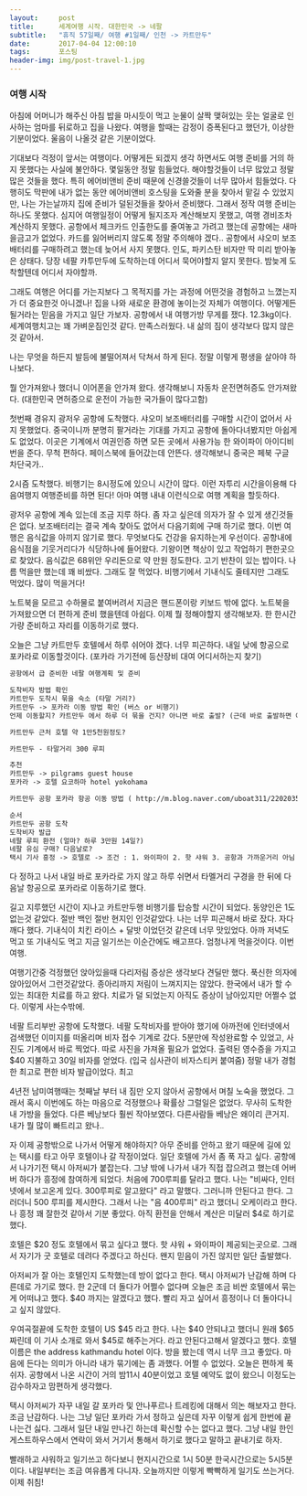 ```yaml
---
layout:	    post
title: 	    세계여행 시작. 대한민국 -> 네팔
subtitle:   "휴직 57일째/ 여행 #1일째/ 인천 -> 카트만두"
date:       2017-04-04 12:00:10 
tags:       포스팅
header-img: img/post-travel-1.jpg
---
```

 

### 여행 시작
아침에 어머니가 해주신 아침 밥을 마시듯이 먹고 눈물이 살짝 맺혀있는 웃는 얼굴로 인사하는 엄마를 뒤로하고 집을 나왔다. 여행을 할때는 감정이 증폭된다고 했던가,  이상한 기분이었다. 울음이 나올것 같은 기분이었다.

기대보다 걱정이 앞서는 여행이다. 어떻게든 되겠지 생각 하면서도 여행 준비를 거의 하지 못했다는 사실에 불안하다.
몇일동안 정말 힘들었다. 해야할것들이 너무 많았고 정말 많은 것들을 했다. 특히 에어비앤비 준비 때문에 신경쓸것들이 너무 많아서 힘들었다. 다행히도 막판에 내가 없는 동안 에어비앤비 호스팅을 도와줄 분을 찾아서 맡길 수 있었지만, 나는 가는날까지 집에 준비가 덜된것들을 찾아서 준비했다. 그래서 정작 여행 준비는 하나도 못했다. 심지어 여행일정이 어떻게 될지조자 계산해보지 못했고, 여행 경비조차 계산하지 못했다. 공항에서 체크카드 인출한도를 줄여놓고 가려고 했는데 공항에는 새마을금고가 없었다. 카드를 잃어버리지 않도록 정말 주의해야 겠다.. 공항에서 샤오미 보조배터리를 구매하려고 했는데 늦어서 사지 못했다. 인도, 파키스탄 비자만 딱 미리 받아놓은 상태다. 당장 네팔 카투만두에 도착하는데 어디서 묵어야할지 알지 못한다. 밤늦게 도착할텐데 어디서 자야할까. 

그래도 여행은 어디를 가는지보다 그 목적지를 가는 과정에 어떤것을 경험하고 느꼈는지가 더 중요한것 아니겠나! 집을 나와 새로운 환경에 놓이는것 자체가 여행이다. 어떻게든 될거라는 믿음을 가지고 일단 가보자. 공항에서 내 여행가방 무게를 쟀다. 12.3kg이다. 세계여행치고는 꽤 가벼운짐인것 같다. 만족스러웠다. 내 삶의 짐이 생각보다 많지 않은것 같아서. 

나는 무엇을 하든지 발등에 불떨어져서 닥쳐서 하게 된다. 정말 이렇게 평생을 살아야 하나보다.

뭘 안가져왔나 했더니 이어폰을 안가져 왔다. 생각해보니 자동차 운전면허증도 안가져왔다. (대한민국 면허증으로 운전이 가능한 국가들이 많다고함)

첫번째 경유지 광저우 공항에 도착했다. 샤오미 보조배터리를 구매할 시간이 없어서 사지 못했었다. 중국이니까 분명히 팔거라는 기대를 가지고 공항에 돌아다녀봤지만 아쉽게도 없었다. 이곳은 기계에서 여권인증 하면 모든 곳에서 사용가능 한 와이파이 아이디비번을 준다. 무척 편하다. 페이스북에 들어갔는데 안뜬다. 생각해보니 중국은 페북 구글 차단국가..

2시즘 도착했다. 비행기는 8시정도에 있으니 시간이 많다. 이런 자투리 시간을이용해 다음여행지 여행준비를 하면 된다! 아마 여행 내내 이런식으로 여행 계획을 할듯하다.

광저우 공항에 계속 있는데 조금 지루 하다. 좀 자고 싶은데 의자가 잘 수 있게 생긴것들은 없다. 보조배터리는 결국 계속 찾아도 없어서 다음기회에 구매 하기로 했다. 이번 여행은 음식값을 아끼지 않기로 했다. 무엇보다도 건강을 유지하는게 우선이다. 공항내에 음식점을 기웃거리다가 식당하나에 들어왔다. 기왕이면 책상이 있고 작업하기 편한곳으로 찾았다. 음식값은 68위안 우리돈으로 약 만원 정도한다. 고기 반찬이 있는 밥이다. 나름 먹을만 했는데 꽤 비쌌다. 그래도 잘 먹었다. 비행기에서 기내식도 줄테지만 그래도 먹었다. 많이 먹을거다!

노트북을 모르고 수하물로 붙여버려서 지금은 핸드폰이랑 키보드 밖에 없다. 노트북을 가져왔으면 더 편하게 준비 했을텐데 아쉽다. 이제 뭘 정해야할지 생각해보자. 한 한시간 가량 준비하고 자리를 이동하기로 했다.

오늘은 그냥 카트만두 호텔에서 하루 쉬어야 겠다. 너무 피곤하다. 내일 낮에 항공으로 포카라로 이동할것이다. (포카라 가기전에 등산장비 대여 어디서하는지 찾기)

```txt
공항에서 급 준비한 네팔 여행계획 및 준비

도착비자 방법 확인
카트만두 도착시 묶을 숙소 (타말 거리?)
카트만두 -> 포카라 이동 방법 확인 (버스 or 비행기)
언제 이동할지? 카트만두 에서 하루 더 묶을 건지? 아니면 바로 출발? (근데 바로 출발하면 아침 7시에 떠나야함. 버스이동일때) 아니면 항공이동? 얼마인지 조사하기

카트만두 근처 호텔 약 1만5천원정도?

카트만두 - 타말거리 300 루피

추천
카트만두 -> pilgrams guest house
포카라 -> 호텔 요코하마 hotel yokohama

카트만두 공항 포카라 항공 이동 방법 ( http://m.blog.naver.com/uboat311/220203597662)

순서
카트만두 공항 도착
도착비자 발급
네팔 루피 환전 (얼마? 하루 3만원 14일?)
네팔 유심 구매? 다음날로?
택시 기사 흥정 -> 호텔로 -> 조건 : 1. 와이파이 2. 핫 샤워 3. 공항과 가까운거리 아님 타말거리?
```

다 정하고 나서 내일 바로 포카라로 가지 않고 하루 쉬면서 타멜거리 구경을 한 뒤에 다음날 항공으로 포카라로 이동하기로 했다.

길고 지루했던 시간이 지나고 카트만두행 비행기를 탑승할 시간이 되었다. 동양인은 1도 없는것 같았다. 절반 백인 절반 현지인 인것같았다. 나는 너무 피곤해서 바로 잤다. 자다 깨다 했다. 기내식이 치킨 라이스 + 달밧 이었던것 같은데 너무 맛있었다. 아까 저녁도 먹고 또 기내식도 먹고 지금 일기쓰는 이순간에도 배고프다. 엄청나게 먹을것이다. 이번여행.

여행기간중 걱정했던 앉아있을때 다리저림 증상은 생각보다 견딜만 했다. 푹신한 의자에 앉아있어서 그런것같았다. 종아리까지 저림이 느껴지지는 않았다. 한국에서 내가 할 수 있는 최대한 치료를 하고 왔다. 치료가 덜 되었는지 아직도 증상이 남아있지만 어쩔수 없다. 이렇게 사는수밖에.

네팔 트리부반 공항에 도착했다. 네팔 도착비자를 받아야 했기에 아까전에 인터넷에서 검색했던 이미지를 떠올리며 비자 접수 기계로 갔다.  5분만에 작성완료할 수 있었고, 사진도 기계에서 바로 찍었다. 따로 사진을 가져올 필요가 없었다. 출력된 영수증을 가지고 $40 지불하고 30일 비자를 얻었다. (입국 심사관이 비자스티커 붙여줌) 정말 내가 경험한 최고로 편한 비자 발급이었다. 최고

4년전 남미여행때는 첫째날 부터 내 짐만 오지 않아서 공항에서 며칠 노숙을 했었다. 그래서 혹시 이번에도 하는 마음으로 걱정했으나 확률상 그럴일은 없었다. 무사히 도착한 내 가방을 들었다. 다른 베낭보다 훨씬 작아보였다. 다른사람들 베낭은 왜이리 큰거지. 내가 뭘 많이 빠트리고 왔나..

자 이제 공항밖으로 나가서 어떻게 해야하지? 아무 준비를 안하고 왔기 때문에 길에 있는 택시를 타고 아무 호텔이나 갈 작정이었다. 일단 호텔에 가서 좀 푹 자고 싶다. 공항에서 나가기전 택시 아저씨가 붙잡는다. 그냥 밖에 나가서 내가 직접 잡으려고 했는데 어버버 하다가 흥정에 참여하게 되었다. 처음에 700루피를 달라고 했다. 나는 "비싸다, 인터넷에서 보고온게 있다. 300루피로 알고왔다" 라고 말했다. 그러니까 안된다고 한다. 그러더니 500 루피를 제시한다. 그래서 나는 "음 400루피" 라고 했더니 오케이라고 한다. 나 흥정 꽤 잘한것 같아서 기분 좋았다. 아직 환전을 안해서 계산은 미달러 $4로 하기로 했다.

호텔은 $20 정도 호텔에서 묶고 싶다고 했다. 핫 샤워 + 와이파이 제공되는곳으로. 그래서 자기가 굿 호텔로 데려다 주겠다고 하신다. 왠지 믿음이 가진 않지만 일단 출발했다.

아저씨가 잘 아는 호텔인지 도착했는데 방이 없다고 한다. 택시 아저씨가 난감해 하며 다른데로 가기로 했다. 한 2군데 더 돌다가 어쩔수 없다며 오늘은 조금 비싼 호텔에서 묶는게 어떠냐고 했다. $40 까지는 알겠다고 했다. 빨리 자고 싶어서 흥정이나 더 돌아다니고 싶지 않았다.

우여곡절끝에 도착한 호텔이 US $45 라고 한다. 나는 $40 안되냐고 했더니 원래 $65짜린데 이 기사 소개로 와서 $45로 해주는거다. 라고 안된다고해서 알겠다고 했다. 호텔이름은 the address kathmandu hotel 이다. 방을 봤는데 역시 너무 크고 좋았다. 마음에 든다는 의미가 아니라 내가 묶기에는 좀 과했다. 어쩔 수 없었다. 오늘은 편하게 푹 쉬자. 공항에서 나온 시간이 거의 밤11시 40분이었고 호텔 예약도 없이 왔으니 이정도는 감수하자고 맘편하게 생각했다.

택시 아저씨가 자꾸 내일 갈 포카라 및 안나푸르나 트레킹에 대해서 의논 해보자고 한다. 조금 난감하다. 나는 그냥 일단 포카라 가서 정하고 싶은데 자꾸 이렇게 쉽게 한번에 끝나는건 싫다. 그래서 일단 내일 만나긴 하는데 확신할 수는 없다고 했다. 그냥 내일 한인 게스트하우스에서 연락이 와서 거기서 통해서 하기로 했다고 말하고 끝내기로 하자.

빨래하고 샤워하고 일기쓰고 하다보니 현지시간으로 1시 50분 한국시간으로는 5시5분이다. 내일부터는 조금 여유롭게 다니자. 오늘까지만 이렇게 빡빡하게 일기도 쓰는거다. 이제 취침! 
